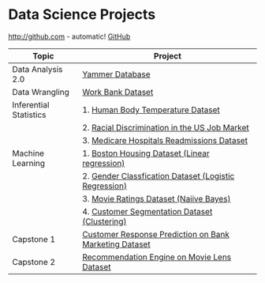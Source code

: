 # Data Science Projects 

http://github.com - automatic!
[GitHub](http://github.com)


|Topic|Project
| --- | --- 
| Data Analysis 2.0 | [Yammer Database](https://github.com/sankeerthankam/Data-Science/blob/master/Mini%20Projects/SQL%20Case%20Study/Yammer%20Case%20Study%20Analysis%20Report.pdf)
| Data Wrangling | [Work Bank Dataset](https://github.com/sankeerthankam/Data-Science/blob/master/Mini%20Projects/Data%20Wrangling/Data%20Wrangling%20on%20World%20Bank%20Dataset.ipynb)
| Inferential Statistics | 1. [Human Body Temperature Dataset](https://github.com/sankeerthankam/Data-Science/blob/master/Mini%20Projects/Inferential%20Statistics/Human%20Body%20Temperature%20Dataset/Human%20Body%20Temperature%20Dataset.ipynb)
| | 2. [Racial Discrimination in the US Job Market](https://github.com/sankeerthankam/Data-Science/blob/master/Mini%20Projects/Inferential%20Statistics/Racial%20Discrimination%20in%20the%20US%20Job%20Market/Racial%20Discrimination%20in%20the%20US%20Job%20Market.ipynb)
| | 3. [Medicare Hospitals Readmissions Dataset](https://github.com/sankeerthankam/Data-Science/blob/master/Mini%20Projects/Inferential%20Statistics/Hospital%20Readmissions%20Dataset/Hospital%20Readmissions%20Dataset.ipynb)
| Machine Learning | 1. [Boston Housing Dataset (Linear regression)](https://github.com/sankeerthankam/Data-Science/blob/master/Mini%20Projects/Machine%20Learning/Linear%20Regression/Linear%20Regression.ipynb) 
| | 2. [Gender Classfication Dataset (Logistic Regression)](https://github.com/sankeerthankam/Data-Science/blob/master/Mini%20Projects/Machine%20Learning/Logistic%20Regression/Logistic%20Regression.ipynb)
| | 3. [Movie Ratings Dataset (Naiive Bayes)](https://github.com/sankeerthankam/Data-Science/blob/master/Mini%20Projects/Machine%20Learning/Naive%20Bayes/Naive%20Bayes.ipynb)
| | 4. [Customer Segmentation Dataset (Clustering)](https://github.com/sankeerthankam/Data-Science/blob/master/Mini%20Projects/Machine%20Learning/Clustering/Clustering.ipynb)
| Capstone 1 | [Customer Response Prediction on Bank Marketing Dataset](https://github.com/sankeerthankam/Data-Science/tree/master/Capstone%201) 
| Capstone 2 | [Recommendation Engine on Movie Lens Dataset](https://github.com/sankeerthankam/Data-Science/tree/master/Capstone%202)
